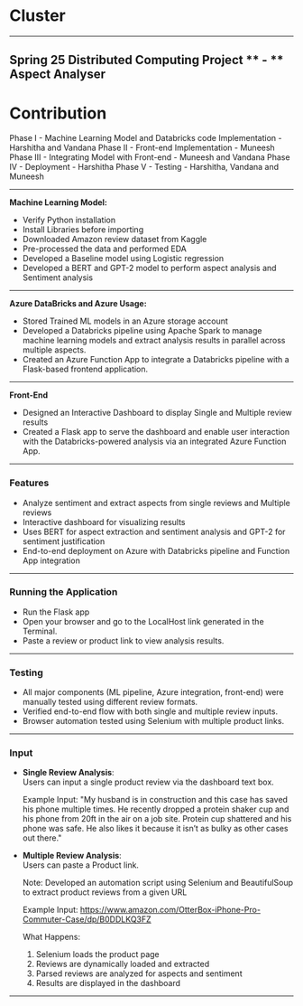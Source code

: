 # Cluster
-------------------------------------------------------------------------------------
**Spring 25 Distributed Computing Project ** - ** Aspect Analyser**
-------------------------------------------------------------------------------------
# Contribution

Phase I - Machine Learning Model and Databricks code Implementation - Harshitha and Vandana
Phase II - Front-end Implementation - Muneesh
Phase III - Integrating Model with Front-end - Muneesh and Vandana
Phase IV - Deployment - Harshitha 
Phase V - Testing - Harshitha, Vandana and Muneesh

---------------------------------------------------------------------------------------
**Machine Learning Model:**

- Verify Python installation
- Install Libraries before importing
- Downloaded Amazon review dataset from Kaggle
- Pre-processed the data and performed EDA
- Developed a Baseline model using Logistic regression
- Developed a BERT and GPT-2 model to perform aspect analysis and Sentiment analysis

---------------------------------------------------------------------------------------
**Azure DataBricks and Azure Usage:**

- Stored Trained ML models in an Azure storage account
- Developed a Databricks pipeline using Apache Spark to manage machine learning models and extract analysis results in parallel across multiple aspects.
- Created an Azure Function App to integrate a Databricks pipeline with a Flask-based frontend application.
---------------------------------------------------------------------------------------
**Front-End**

- Designed an Interactive Dashboard to display Single and Multiple review results
- Created a Flask app to serve the dashboard and enable user interaction with the Databricks-powered analysis via an integrated Azure Function App.
--------------------------------------------------------------------------------------
### Features

- Analyze sentiment and extract aspects from single reviews and Multiple reviews
- Interactive dashboard for visualizing results
- Uses BERT for aspect extraction and sentiment analysis and GPT-2 for sentiment justification
- End-to-end deployment on Azure with Databricks pipeline and Function App integration

--------------------------------------------------------------------------------------
### Running the Application

- Run the Flask app
- Open your browser and go to the LocalHost link generated in the Terminal. 
- Paste a review or product link to view analysis results.

--------------------------------------------------------------------------------------
### Testing

- All major components (ML pipeline, Azure integration, front-end) were manually tested using different review formats.
- Verified end-to-end flow with both single and multiple review inputs.
- Browser automation tested using Selenium with multiple product links.

--------------------------------------------------------------------------------------
### Input

- **Single Review Analysis**:  
  Users can input a single product review via the dashboard text box.

  Example Input:
  "My husband is in construction and this case has saved his phone multiple times. He recently dropped a protein shaker cup and his phone from 20ft 
   in the air on a job site. Protein cup shattered and his phone was safe. He also likes it because it isn’t as bulky as other cases out there."
  
- **Multiple Review Analysis**:  
  Users can paste a Product link.
  
  Note: Developed an automation script using Selenium and BeautifulSoup to extract product reviews from a given URL
  
  Example Input:
  https://www.amazon.com/OtterBox-iPhone-Pro-Commuter-Case/dp/B0DDLKQ3FZ

  What Happens:
  1. Selenium loads the product page
  2. Reviews are dynamically loaded and extracted
  3. Parsed reviews are analyzed for aspects and sentiment
  4. Results are displayed in the dashboard

-----------------------------------------------------------------------------------------

